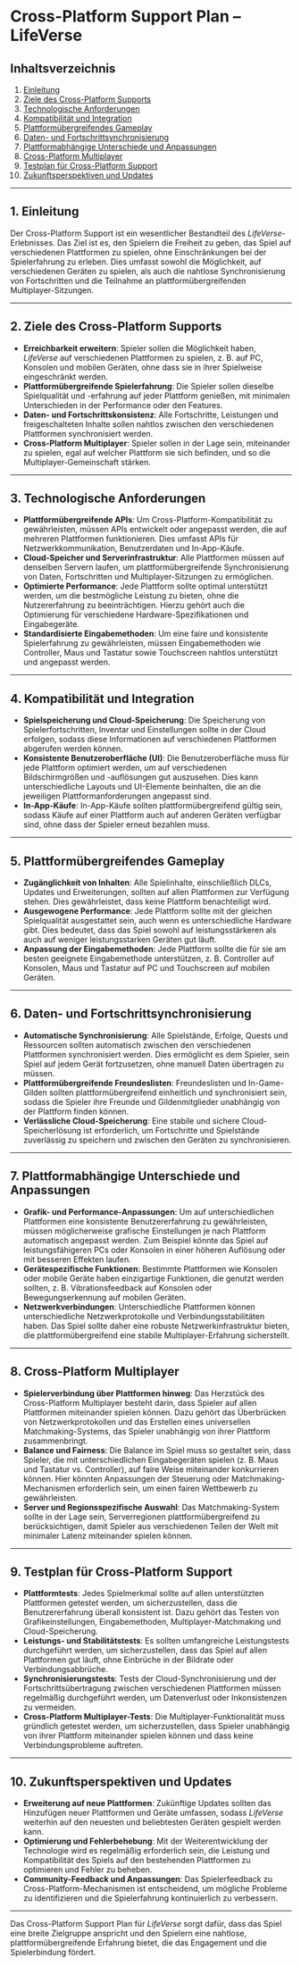 # Cross-Platform Support Plan – LifeVerse

## Inhaltsverzeichnis
1. [Einleitung](#einleitung)
2. [Ziele des Cross-Platform Supports](#ziele-des-cross-platform-supports)
3. [Technologische Anforderungen](#technologische-anforderungen)
4. [Kompatibilität und Integration](#kompatibilität-und-integration)
5. [Plattformübergreifendes Gameplay](#plattformübergreifendes-gameplay)
6. [Daten- und Fortschrittsynchronisierung](#daten-und-fortschrittsynchronisierung)
7. [Plattformabhängige Unterschiede und Anpassungen](#plattformabhängige-unterschiede-und-anpassungen)
8. [Cross-Platform Multiplayer](#cross-platform-multiplayer)
9. [Testplan für Cross-Platform Support](#testplan-für-cross-platform-support)
10. [Zukunftsperspektiven und Updates](#zukunftsperspektiven-und-updates)

---

## 1. Einleitung

Der Cross-Platform Support ist ein wesentlicher Bestandteil des *LifeVerse*-Erlebnisses. Das Ziel ist es, den Spielern die Freiheit zu geben, das Spiel auf verschiedenen Plattformen zu spielen, ohne Einschränkungen bei der Spielerfahrung zu erleben. Dies umfasst sowohl die Möglichkeit, auf verschiedenen Geräten zu spielen, als auch die nahtlose Synchronisierung von Fortschritten und die Teilnahme an plattformübergreifenden Multiplayer-Sitzungen.

---

## 2. Ziele des Cross-Platform Supports

- **Erreichbarkeit erweitern**: Spieler sollen die Möglichkeit haben, *LifeVerse* auf verschiedenen Plattformen zu spielen, z. B. auf PC, Konsolen und mobilen Geräten, ohne dass sie in ihrer Spielweise eingeschränkt werden.
- **Plattformübergreifende Spielerfahrung**: Die Spieler sollen dieselbe Spielqualität und -erfahrung auf jeder Plattform genießen, mit minimalen Unterschieden in der Performance oder den Features.
- **Daten- und Fortschrittskonsistenz**: Alle Fortschritte, Leistungen und freigeschalteten Inhalte sollen nahtlos zwischen den verschiedenen Plattformen synchronisiert werden.
- **Cross-Platform Multiplayer**: Spieler sollen in der Lage sein, miteinander zu spielen, egal auf welcher Plattform sie sich befinden, und so die Multiplayer-Gemeinschaft stärken.

---

## 3. Technologische Anforderungen

- **Plattformübergreifende APIs**: Um Cross-Platform-Kompatibilität zu gewährleisten, müssen APIs entwickelt oder angepasst werden, die auf mehreren Plattformen funktionieren. Dies umfasst APIs für Netzwerkkommunikation, Benutzerdaten und In-App-Käufe.
- **Cloud-Speicher und Serverinfrastruktur**: Alle Plattformen müssen auf denselben Servern laufen, um plattformübergreifende Synchronisierung von Daten, Fortschritten und Multiplayer-Sitzungen zu ermöglichen.
- **Optimierte Performance**: Jede Plattform sollte optimal unterstützt werden, um die bestmögliche Leistung zu bieten, ohne die Nutzererfahrung zu beeinträchtigen. Hierzu gehört auch die Optimierung für verschiedene Hardware-Spezifikationen und Eingabegeräte.
- **Standardisierte Eingabemethoden**: Um eine faire und konsistente Spielerfahrung zu gewährleisten, müssen Eingabemethoden wie Controller, Maus und Tastatur sowie Touchscreen nahtlos unterstützt und angepasst werden.

---

## 4. Kompatibilität und Integration

- **Spielspeicherung und Cloud-Speicherung**: Die Speicherung von Spielerfortschritten, Inventar und Einstellungen sollte in der Cloud erfolgen, sodass diese Informationen auf verschiedenen Plattformen abgerufen werden können.
- **Konsistente Benutzeroberfläche (UI)**: Die Benutzeroberfläche muss für jede Plattform optimiert werden, um auf verschiedenen Bildschirmgrößen und -auflösungen gut auszusehen. Dies kann unterschiedliche Layouts und UI-Elemente beinhalten, die an die jeweiligen Plattformanforderungen angepasst sind.
- **In-App-Käufe**: In-App-Käufe sollten plattformübergreifend gültig sein, sodass Käufe auf einer Plattform auch auf anderen Geräten verfügbar sind, ohne dass der Spieler erneut bezahlen muss.

---

## 5. Plattformübergreifendes Gameplay

- **Zugänglichkeit von Inhalten**: Alle Spielinhalte, einschließlich DLCs, Updates und Erweiterungen, sollten auf allen Plattformen zur Verfügung stehen. Dies gewährleistet, dass keine Plattform benachteiligt wird.
- **Ausgewogene Performance**: Jede Plattform sollte mit der gleichen Spielqualität ausgestattet sein, auch wenn es unterschiedliche Hardware gibt. Dies bedeutet, dass das Spiel sowohl auf leistungsstärkeren als auch auf weniger leistungsstarken Geräten gut läuft.
- **Anpassung der Eingabemethoden**: Jede Plattform sollte die für sie am besten geeignete Eingabemethode unterstützen, z. B. Controller auf Konsolen, Maus und Tastatur auf PC und Touchscreen auf mobilen Geräten.

---

## 6. Daten- und Fortschrittsynchronisierung

- **Automatische Synchronisierung**: Alle Spielstände, Erfolge, Quests und Ressourcen sollten automatisch zwischen den verschiedenen Plattformen synchronisiert werden. Dies ermöglicht es dem Spieler, sein Spiel auf jedem Gerät fortzusetzen, ohne manuell Daten übertragen zu müssen.
- **Plattformübergreifende Freundeslisten**: Freundeslisten und In-Game-Gilden sollten plattformübergreifend einheitlich und synchronisiert sein, sodass die Spieler ihre Freunde und Gildenmitglieder unabhängig von der Plattform finden können.
- **Verlässliche Cloud-Speicherung**: Eine stabile und sichere Cloud-Speicherlösung ist erforderlich, um Fortschritte und Spielstände zuverlässig zu speichern und zwischen den Geräten zu synchronisieren.

---

## 7. Plattformabhängige Unterschiede und Anpassungen

- **Grafik- und Performance-Anpassungen**: Um auf unterschiedlichen Plattformen eine konsistente Benutzererfahrung zu gewährleisten, müssen möglicherweise grafische Einstellungen je nach Plattform automatisch angepasst werden. Zum Beispiel könnte das Spiel auf leistungsfähigeren PCs oder Konsolen in einer höheren Auflösung oder mit besseren Effekten laufen.
- **Gerätespezifische Funktionen**: Bestimmte Plattformen wie Konsolen oder mobile Geräte haben einzigartige Funktionen, die genutzt werden sollten, z. B. Vibrationsfeedback auf Konsolen oder Bewegungserkennung auf mobilen Geräten.
- **Netzwerkverbindungen**: Unterschiedliche Plattformen können unterschiedliche Netzwerkprotokolle und Verbindungsstabilitäten haben. Das Spiel sollte daher eine robuste Netzwerkinfrastruktur bieten, die plattformübergreifend eine stabile Multiplayer-Erfahrung sicherstellt.

---

## 8. Cross-Platform Multiplayer

- **Spielerverbindung über Plattformen hinweg**: Das Herzstück des Cross-Platform Multiplayer besteht darin, dass Spieler auf allen Plattformen miteinander spielen können. Dazu gehört das Überbrücken von Netzwerkprotokollen und das Erstellen eines universellen Matchmaking-Systems, das Spieler unabhängig von ihrer Plattform zusammenbringt.
- **Balance und Fairness**: Die Balance im Spiel muss so gestaltet sein, dass Spieler, die mit unterschiedlichen Eingabegeräten spielen (z. B. Maus und Tastatur vs. Controller), auf faire Weise miteinander konkurrieren können. Hier könnten Anpassungen der Steuerung oder Matchmaking-Mechanismen erforderlich sein, um einen fairen Wettbewerb zu gewährleisten.
- **Server und Regionsspezifische Auswahl**: Das Matchmaking-System sollte in der Lage sein, Serverregionen plattformübergreifend zu berücksichtigen, damit Spieler aus verschiedenen Teilen der Welt mit minimaler Latenz miteinander spielen können.

---

## 9. Testplan für Cross-Platform Support

- **Plattformtests**: Jedes Spielmerkmal sollte auf allen unterstützten Plattformen getestet werden, um sicherzustellen, dass die Benutzererfahrung überall konsistent ist. Dazu gehört das Testen von Grafikeinstellungen, Eingabemethoden, Multiplayer-Matchmaking und Cloud-Speicherung.
- **Leistungs- und Stabilitätstests**: Es sollten umfangreiche Leistungstests durchgeführt werden, um sicherzustellen, dass das Spiel auf allen Plattformen gut läuft, ohne Einbrüche in der Bildrate oder Verbindungsabbrüche.
- **Synchronisierungstests**: Tests der Cloud-Synchronisierung und der Fortschrittsübertragung zwischen verschiedenen Plattformen müssen regelmäßig durchgeführt werden, um Datenverlust oder Inkonsistenzen zu vermeiden.
- **Cross-Platform Multiplayer-Tests**: Die Multiplayer-Funktionalität muss gründlich getestet werden, um sicherzustellen, dass Spieler unabhängig von ihrer Plattform miteinander spielen können und dass keine Verbindungsprobleme auftreten.

---

## 10. Zukunftsperspektiven und Updates

- **Erweiterung auf neue Plattformen**: Zukünftige Updates sollten das Hinzufügen neuer Plattformen und Geräte umfassen, sodass *LifeVerse* weiterhin auf den neuesten und beliebtesten Geräten gespielt werden kann.
- **Optimierung und Fehlerbehebung**: Mit der Weiterentwicklung der Technologie wird es regelmäßig erforderlich sein, die Leistung und Kompatibilität des Spiels auf den bestehenden Plattformen zu optimieren und Fehler zu beheben.
- **Community-Feedback und Anpassungen**: Das Spielerfeedback zu Cross-Platform-Mechanismen ist entscheidend, um mögliche Probleme zu identifizieren und die Spielerfahrung kontinuierlich zu verbessern.

---

Das Cross-Platform Support Plan für *LifeVerse* sorgt dafür, dass das Spiel eine breite Zielgruppe anspricht und den Spielern eine nahtlose, plattformübergreifende Erfahrung bietet, die das Engagement und die Spielerbindung fördert.